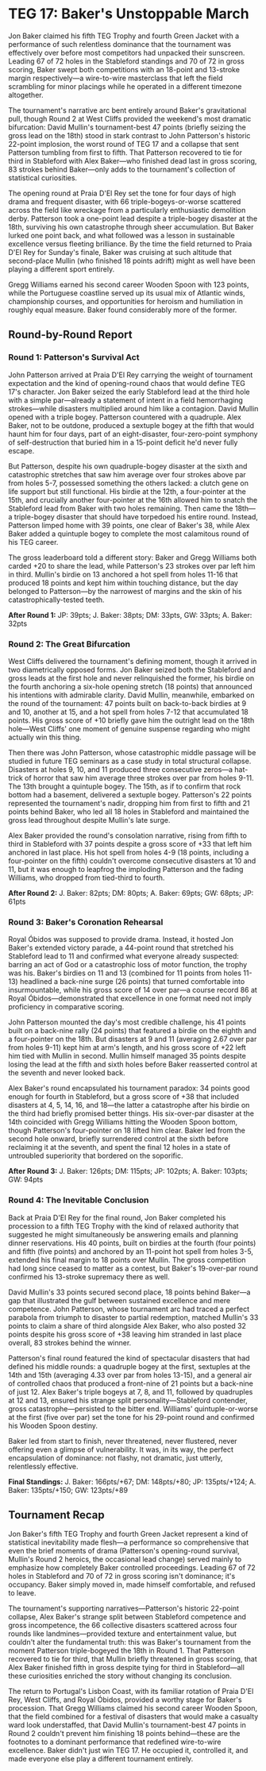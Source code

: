 # TEG 17: Baker's Unstoppable March

Jon Baker claimed his fifth TEG Trophy and fourth Green Jacket with a performance of such relentless dominance that the tournament was effectively over before most competitors had unpacked their sunscreen. Leading 67 of 72 holes in the Stableford standings and 70 of 72 in gross scoring, Baker swept both competitions with an 18-point and 13-stroke margin respectively—a wire-to-wire masterclass that left the field scrambling for minor placings while he operated in a different timezone altogether.

The tournament's narrative arc bent entirely around Baker's gravitational pull, though Round 2 at West Cliffs provided the weekend's most dramatic bifurcation: David Mullin's tournament-best 47 points (briefly seizing the gross lead on the 18th) stood in stark contrast to John Patterson's historic 22-point implosion, the worst round of TEG 17 and a collapse that sent Patterson tumbling from first to fifth. That Patterson recovered to tie for third in Stableford with Alex Baker—who finished dead last in gross scoring, 83 strokes behind Baker—only adds to the tournament's collection of statistical curiosities.

The opening round at Praia D'El Rey set the tone for four days of high drama and frequent disaster, with 66 triple-bogeys-or-worse scattered across the field like wreckage from a particularly enthusiastic demolition derby. Patterson took a one-point lead despite a triple-bogey disaster at the 18th, surviving his own catastrophe through sheer accumulation. But Baker lurked one point back, and what followed was a lesson in sustainable excellence versus fleeting brilliance. By the time the field returned to Praia D'El Rey for Sunday's finale, Baker was cruising at such altitude that second-place Mullin (who finished 18 points adrift) might as well have been playing a different sport entirely.

Gregg Williams earned his second career Wooden Spoon with 123 points, while the Portuguese coastline served up its usual mix of Atlantic winds, championship courses, and opportunities for heroism and humiliation in roughly equal measure. Baker found considerably more of the former.

## Round-by-Round Report

### Round 1: Patterson's Survival Act

John Patterson arrived at Praia D'El Rey carrying the weight of tournament expectation and the kind of opening-round chaos that would define TEG 17's character. Jon Baker seized the early Stableford lead at the third hole with a simple par—already a statement of intent in a field hemorrhaging strokes—while disasters multiplied around him like a contagion. David Mullin opened with a triple bogey. Patterson countered with a quadruple. Alex Baker, not to be outdone, produced a sextuple bogey at the fifth that would haunt him for four days, part of an eight-disaster, four-zero-point symphony of self-destruction that buried him in a 15-point deficit he'd never fully escape.

But Patterson, despite his own quadruple-bogey disaster at the sixth and catastrophic stretches that saw him average over four strokes above par from holes 5-7, possessed something the others lacked: a clutch gene on life support but still functional. His birdie at the 12th, a four-pointer at the 15th, and crucially another four-pointer at the 16th allowed him to snatch the Stableford lead from Baker with two holes remaining. Then came the 18th—a triple-bogey disaster that should have torpedoed his entire round. Instead, Patterson limped home with 39 points, one clear of Baker's 38, while Alex Baker added a quintuple bogey to complete the most calamitous round of his TEG career.

The gross leaderboard told a different story: Baker and Gregg Williams both carded +20 to share the lead, while Patterson's 23 strokes over par left him in third. Mullin's birdie on 13 anchored a hot spell from holes 11-16 that produced 18 points and kept him within touching distance, but the day belonged to Patterson—by the narrowest of margins and the skin of his catastrophically-tested teeth.

**After Round 1:** JP: 39pts; J. Baker: 38pts; DM: 33pts, GW: 33pts; A. Baker: 32pts

### Round 2: The Great Bifurcation

West Cliffs delivered the tournament's defining moment, though it arrived in two diametrically opposed forms. Jon Baker seized both the Stableford and gross leads at the first hole and never relinquished the former, his birdie on the fourth anchoring a six-hole opening stretch (18 points) that announced his intentions with admirable clarity. David Mullin, meanwhile, embarked on the round of the tournament: 47 points built on back-to-back birdies at 9 and 10, another at 15, and a hot spell from holes 7-12 that accumulated 18 points. His gross score of +10 briefly gave him the outright lead on the 18th hole—West Cliffs' one moment of genuine suspense regarding who might actually win this thing.

Then there was John Patterson, whose catastrophic middle passage will be studied in future TEG seminars as a case study in total structural collapse. Disasters at holes 9, 10, and 11 produced three consecutive zeros—a hat-trick of horror that saw him average three strokes over par from holes 9-11. The 13th brought a quintuple bogey. The 15th, as if to confirm that rock bottom had a basement, delivered a sextuple bogey. Patterson's 22 points represented the tournament's nadir, dropping him from first to fifth and 21 points behind Baker, who led all 18 holes in Stableford and maintained the gross lead throughout despite Mullin's late surge.

Alex Baker provided the round's consolation narrative, rising from fifth to third in Stableford with 37 points despite a gross score of +33 that left him anchored in last place. His hot spell from holes 4-9 (18 points, including a four-pointer on the fifth) couldn't overcome consecutive disasters at 10 and 11, but it was enough to leapfrog the imploding Patterson and the fading Williams, who dropped from tied-third to fourth.

**After Round 2:** J. Baker: 82pts; DM: 80pts; A. Baker: 69pts; GW: 68pts; JP: 61pts

### Round 3: Baker's Coronation Rehearsal

Royal Óbidos was supposed to provide drama. Instead, it hosted Jon Baker's extended victory parade, a 44-point round that stretched his Stableford lead to 11 and confirmed what everyone already suspected: barring an act of God or a catastrophic loss of motor function, the trophy was his. Baker's birdies on 11 and 13 (combined for 11 points from holes 11-13) headlined a back-nine surge (26 points) that turned comfortable into insurmountable, while his gross score of 14 over par—a course record 86 at Royal Óbidos—demonstrated that excellence in one format need not imply proficiency in comparative scoring.

John Patterson mounted the day's most credible challenge, his 41 points built on a back-nine rally (24 points) that featured a birdie on the eighth and a four-pointer on the 18th. But disasters at 9 and 11 (averaging 2.67 over par from holes 9-11) kept him at arm's length, and his gross score of +22 left him tied with Mullin in second. Mullin himself managed 35 points despite losing the lead at the fifth and sixth holes before Baker reasserted control at the seventh and never looked back.

Alex Baker's round encapsulated his tournament paradox: 34 points good enough for fourth in Stableford, but a gross score of +38 that included disasters at 4, 5, 14, 16, and 18—the latter a catastrophe after his birdie on the third had briefly promised better things. His six-over-par disaster at the 14th coincided with Gregg Williams hitting the Wooden Spoon bottom, though Patterson's four-pointer on 18 lifted him clear. Baker led from the second hole onward, briefly surrendered control at the sixth before reclaiming it at the seventh, and spent the final 12 holes in a state of untroubled superiority that bordered on the soporific.

**After Round 3:** J. Baker: 126pts; DM: 115pts; JP: 102pts; A. Baker: 103pts; GW: 94pts

### Round 4: The Inevitable Conclusion

Back at Praia D'El Rey for the final round, Jon Baker completed his procession to a fifth TEG Trophy with the kind of relaxed authority that suggested he might simultaneously be answering emails and planning dinner reservations. His 40 points, built on birdies at the fourth (four points) and fifth (five points) and anchored by an 11-point hot spell from holes 3-5, extended his final margin to 18 points over Mullin. The gross competition had long since ceased to matter as a contest, but Baker's 19-over-par round confirmed his 13-stroke supremacy there as well.

David Mullin's 33 points secured second place, 18 points behind Baker—a gap that illustrated the gulf between sustained excellence and mere competence. John Patterson, whose tournament arc had traced a perfect parabola from triumph to disaster to partial redemption, matched Mullin's 33 points to claim a share of third alongside Alex Baker, who also posted 32 points despite his gross score of +38 leaving him stranded in last place overall, 83 strokes behind the winner.

Patterson's final round featured the kind of spectacular disasters that had defined his middle rounds: a quadruple bogey at the first, sextuples at the 14th and 15th (averaging 4.33 over par from holes 13-15), and a general air of controlled chaos that produced a front-nine of 21 points but a back-nine of just 12. Alex Baker's triple bogeys at 7, 8, and 11, followed by quadruples at 12 and 13, ensured his strange split personality—Stableford contender, gross catastrophe—persisted to the bitter end. Williams' quintuple-or-worse at the first (five over par) set the tone for his 29-point round and confirmed his Wooden Spoon destiny.

Baker led from start to finish, never threatened, never flustered, never offering even a glimpse of vulnerability. It was, in its way, the perfect encapsulation of dominance: not flashy, not dramatic, just utterly, relentlessly effective.

**Final Standings:** J. Baker: 166pts/+67; DM: 148pts/+80; JP: 135pts/+124; A. Baker: 135pts/+150; GW: 123pts/+89

## Tournament Recap

Jon Baker's fifth TEG Trophy and fourth Green Jacket represent a kind of statistical inevitability made flesh—a performance so comprehensive that even the brief moments of drama (Patterson's opening-round survival, Mullin's Round 2 heroics, the occasional lead change) served mainly to emphasize how completely Baker controlled proceedings. Leading 67 of 72 holes in Stableford and 70 of 72 in gross scoring isn't dominance; it's occupancy. Baker simply moved in, made himself comfortable, and refused to leave.

The tournament's supporting narratives—Patterson's historic 22-point collapse, Alex Baker's strange split between Stableford competence and gross incompetence, the 66 collective disasters scattered across four rounds like landmines—provided texture and entertainment value, but couldn't alter the fundamental truth: this was Baker's tournament from the moment Patterson triple-bogeyed the 18th in Round 1. That Patterson recovered to tie for third, that Mullin briefly threatened in gross scoring, that Alex Baker finished fifth in gross despite tying for third in Stableford—all these curiosities enriched the story without changing its conclusion.

The return to Portugal's Lisbon Coast, with its familiar rotation of Praia D'El Rey, West Cliffs, and Royal Óbidos, provided a worthy stage for Baker's procession. That Gregg Williams claimed his second career Wooden Spoon, that the field combined for a festival of disasters that would make a casualty ward look understaffed, that David Mullin's tournament-best 47 points in Round 2 couldn't prevent him finishing 18 points behind—these are the footnotes to a dominant performance that redefined wire-to-wire excellence. Baker didn't just win TEG 17. He occupied it, controlled it, and made everyone else play a different tournament entirely.